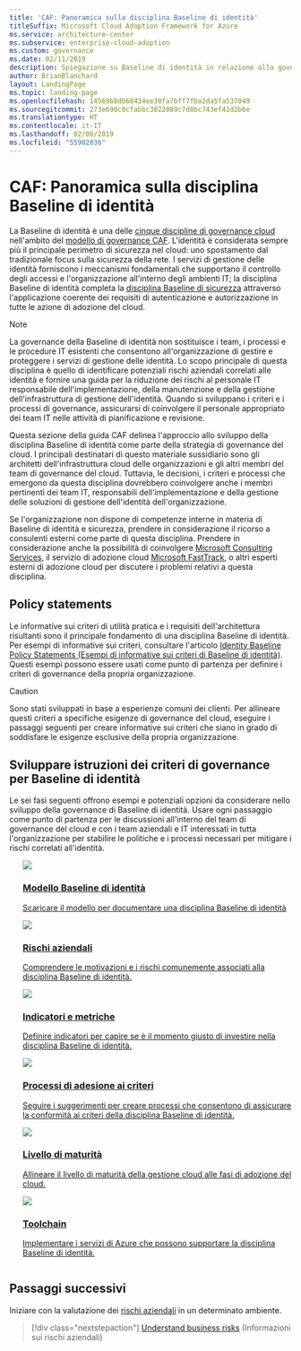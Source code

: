 ```yaml
---
title: 'CAF: Panoramica sulla disciplina Baseline di identità'
titleSuffix: Microsoft Cloud Adoption Framework for Azure
ms.service: architecture-center
ms.subservice: enterprise-cloud-adoption
ms.custom: governance
ms.date: 02/11/2019
description: Spiegazione su Baseline di identità in relazione alla governance del cloud
author: BrianBlanchard
layout: LandingPage
ms.topic: landing-page
ms.openlocfilehash: 14569b8db68434ee30fa7bff7fba2da5fa537049
ms.sourcegitcommit: 273e690c0cfabbc3822089c7d8bc743ef41d2b6e
ms.translationtype: HT
ms.contentlocale: it-IT
ms.lasthandoff: 02/08/2019
ms.locfileid: "55902036"
---
```

# <a name="caf-identity-baseline-discipline-overview"></a>CAF: Panoramica sulla disciplina Baseline di identità

La Baseline di identità è una delle [cinque discipline di governance cloud](../governance-disciplines.md) nell'ambito del [modello di governance CAF](../overview.md). L'identità è considerata sempre più il principale perimetro di sicurezza nel cloud: uno spostamento dal tradizionale focus sulla sicurezza della rete. I servizi di gestione delle identità forniscono i meccanismi fondamentali che supportano il controllo degli accessi e l'organizzazione all'interno degli ambienti IT; la disciplina Baseline di identità completa la [disciplina Baseline di sicurezza](../security-baseline/overview.md) attraverso l'applicazione coerente dei requisiti di autenticazione e autorizzazione in tutte le azione di adozione del cloud.

> [!NOTE]
> La governance della Baseline di identità non sostituisce i team, i processi e le procedure IT esistenti che consentono all'organizzazione di gestire e proteggere i servizi di gestione delle identità. Lo scopo principale di questa disciplina è quello di identificare potenziali rischi aziendali correlati alle identità e fornire una guida per la riduzione dei rischi al personale IT responsabile dell'implementazione, della manutenzione e della gestione dell'infrastruttura di gestione dell'identità. Quando si sviluppano i criteri e i processi di governance, assicurarsi di coinvolgere il personale appropriato dei team IT nelle attività di pianificazione e revisione.

Questa sezione della guida CAF delinea l'approccio allo sviluppo della disciplina Baseline di identità come parte della strategia di governance del cloud. I principali destinatari di questo materiale sussidiario sono gli architetti dell'infrastruttura cloud delle organizzazioni e gli altri membri del team di governance del cloud. Tuttavia, le decisioni, i criteri e processi che emergono da questa disciplina dovrebbero coinvolgere anche i membri pertinenti dei team IT, responsabili dell'implementazione e della gestione delle soluzioni di gestione dell'identità dell'organizzazione.

Se l'organizzazione non dispone di competenze interne in materia di Baseline di identità e sicurezza, prendere in considerazione il ricorso a consulenti esterni come parte di questa disciplina. Prendere in considerazione anche la possibilità di coinvolgere [Microsoft Consulting Services](https://www.microsoft.com/enterprise/services), il servizio di adozione cloud [Microsoft FastTrack](https://azure.microsoft.com/programs/azure-fasttrack), o altri esperti esterni di adozione cloud per discutere i problemi relativi a questa disciplina.

## <a name="policy-statements"></a>Policy statements

Le informative sui criteri di utilità pratica e i requisiti dell'architettura risultanti sono il principale fondamento di una disciplina Baseline di identità. Per esempi di informative sui criteri, consultare l'articolo [Identity Baseline Policy Statements (Esempi di informative sui criteri di Baseline di identità)](./policy-statements.md). Questi esempi possono essere usati come punto di partenza per definire i criteri di governance della propria organizzazione.

> [!CAUTION]
> Sono stati sviluppati in base a esperienze comuni dei clienti. Per allineare questi criteri a specifiche esigenze di governance del cloud, eseguire i passaggi seguenti per creare informative sui criteri che siano in grado di soddisfare le esigenze esclusive della propria organizzazione.

## <a name="developing-identity-baseline-governance-policy-statements"></a>Sviluppare istruzioni dei criteri di governance per Baseline di identità

Le sei fasi seguenti offrono esempi e potenziali opzioni da considerare nello sviluppo della governance di Baseline di identità. Usare ogni passaggio come punto di partenza per le discussioni all'interno del team di governance del cloud e con i team aziendali e IT interessati in tutta l'organizzazione per stabilire le politiche e i processi necessari per mitigare i rischi correlati all'identità.

<!-- markdownlint-disable MD033 -->

<ul class="panelContent cardsE">
<li style="display: flex; flex-direction: column;">
    <a href="./template.md">
        <div class="cardSize">
            <div class="cardPadding" >
                <div class="card" >
                    <div class="cardImageOuter">
                        <div class="cardImage">
                            <img src="../../_images/governance/process-template.png" class="x-hidden-focus"/>
                        </div>
                    </div>
                    <div class="cardText" style="padding-left:0px;">
                        <h3>Modello Baseline di identità</h3>
                        <p class="x-hidden-focus">Scaricare il modello per documentare una disciplina Baseline di identità</p>
                    </div>
                </div>
            </div>
        </div>
    </a>
</li><li style="display: flex; flex-direction: column;">
    <a href="./business-risks.md">
        <div class="cardSize">
            <div class="cardPadding" >
                <div class="card" >
                    <div class="cardImageOuter">
                        <div class="cardImage">
                            <img src="../../_images/governance/process-risks.png" class="x-hidden-focus"/>
                        </div>
                    </div>
                    <div class="cardText" style="padding-left:0px;">
                        <h3>Rischi aziendali</h3>
                        <p class="x-hidden-focus">Comprendere le motivazioni e i rischi comunemente associati alla disciplina Baseline di identità.</p>
                    </div>
                </div>
            </div>
        </div>
    </a>
</li>
<li style="display: flex; flex-direction: column;">
    <a href="./metrics-tolerance.md">
        <div class="cardSize">
            <div class="cardPadding" >
                <div class="card" >
                    <div class="cardImageOuter">
                        <div class="cardImage">
                            <img src="../../_images/governance/process-metrics.png" class="x-hidden-focus"/>
                        </div>
                    </div>
                    <div class="cardText" style="padding-left:0px;">
                        <h3>Indicatori e metriche</h3>
                        <p class="x-hidden-focus">Definire indicatori per capire se è il momento giusto di investire nella disciplina Baseline di identità.</p>
                    </div>
                </div>
            </div>
        </div>
    </a>
</li>
<li style="display: flex; flex-direction: column;">
    <a href="./compliance-processes.md">
        <div class="cardSize">
            <div class="cardPadding" >
                <div class="card" >
                    <div class="cardImageOuter">
                        <div class="cardImage">
                            <img src="../../_images/governance/process-enforce.png" class="x-hidden-focus"/>
                        </div>
                    </div>
                    <div class="cardText" style="padding-left:0px;">
                        <h3>Processi di adesione ai criteri</h3>
                        <p class="x-hidden-focus">Seguire i suggerimenti per creare processi che consentono di assicurare la conformità ai criteri della disciplina Baseline di identità.</p>
                    </div>
                </div>
            </div>
        </div>
    </a>
</li>
<li style="display: flex; flex-direction: column;">
    <a href="./discipline-improvement.md">
        <div class="cardSize">
            <div class="cardPadding" >
                <div class="card" >
                    <div class="cardImageOuter">
                        <div class="cardImage">
                            <img src="../../_images/governance/process-maturity.png" class="x-hidden-focus"/>
                        </div>
                    </div>
                    <div class="cardText" style="padding-left:0px;">
                        <h3>Livello di maturità</h3>
                        <p class="x-hidden-focus">Allineare il livello di maturità della gestione cloud alle fasi di adozione del cloud.</p>
                    </div>
                </div>
            </div>
        </div>
    </a>
</li>
<li style="display: flex; flex-direction: column;">
    <a href="./toolchain.md">
        <div class="cardSize">
            <div class="cardPadding" >
                <div class="card" >
                    <div class="cardImageOuter">
                        <div class="cardImage">
                            <img src="../../_images/governance/process-toolchain.png" class="x-hidden-focus"/>
                        </div>
                    </div>
                    <div class="cardText" style="padding-left:0px;">
                        <h3>Toolchain</h3>
                        <p class="x-hidden-focus">Implementare i servizi di Azure che possono supportare la disciplina Baseline di identità.</p>
                    </div>
                </div>
            </div>
        </div>
    </a>
</li>
</ul>

<!-- markdownlint-enable MD033 -->

## <a name="next-steps"></a>Passaggi successivi

Iniziare con la valutazione dei [rischi aziendali](./business-risks.md) in un determinato ambiente.

> [!div class="nextstepaction"]
> [Understand business risks](./business-risks.md) (Informazioni sui rischi aziendali)
